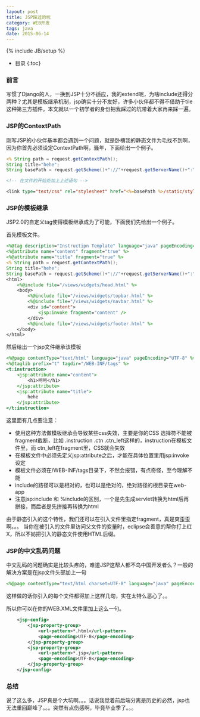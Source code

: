 ```yaml
---
layout: post
title: JSP踩过的坑
category: WEB开发
tags: java
date: 2015-06-14
---
```

{% include JB/setup %}


* 目录
{:toc}

### 前言

写惯了Django的人，一换到JSP十分不适应，我的extend呢，为啥include还得分两种？尤其是模板继承机制，jsp确实十分不友好，许多小伙伴都不得不借助于tile这种第三方插件。本文就以一个初学者的身份把我踩过的坑带着大家再来踩一遍。

### JSP的ContextPath

刚写JSP的小伙伴基本都会遇到一个问题，就是卧槽我的静态文件为毛找不到啊，因为你首先必须设定ContextPath啊，骚年，下面给出一个例子。

~~~jsp
<% String path = request.getContextPath(); 
String title="hehe";
String basePath = request.getScheme()+"://"+request.getServerName()+":"+request.getServerPort()+path; %>

<!-- 在文件的开始处加上上述语句 -->

<link type="text/css" rel="stylesheet" href="<%=basePath %>/static/style/common.css">
~~~



### JSP的模板继承

JSP2.0的自定义tag使得模板继承成为了可能，下面我们先给出一个例子。

首先模板文件。

~~~jsp
<%@tag description="Instructipn Template" language="java" pageEncoding="UTF-8"%>
<%@attribute name="content" fragment="true" %>
<%@attribute name="title" fragment="true" %>
<% String path = request.getContextPath(); 
String title="hehe";
String basePath = request.getScheme()+"://"+request.getServerName()+":"+request.getServerPort()+path; %>
<html>
	<%@include file="/views/widgets/head.html" %> 
	<body>
		<%@include file="/views/widgets/topbar.html" %>
		<%@include file="/views/widgets/navbar.html" %>
		<div id="content">
			<jsp:invoke fragment="content" />
		</div>
		<%@include file="/views/widgets/footer.html" %>
	</body>
</html>
~~~

然后给出一个jsp文件继承该模板

~~~jsp
<%@page contentType="text/html" language="java" pageEncoding="UTF-8" %>
<%@taglib prefix="t" tagdir="/WEB-INF/tags" %>
<t:instruction>
	<jsp:attribute name="content">
		<h1>呵呵</h1>
	</jsp:attribute>
	<jsp:attribute name="title">
		hehe
	</jsp:attribute>
</t:instruction>
~~~

这里面有几点要注意：

- 使用这种方法做模板继承会导致某些css失效，主要是你的CSS 选择符不能被fragment截断，比如 .instruction .ctn .ctn_left这样的，instruction在模板文件里，而 ctn_left在fragment里，CSS就会失效
- 在模板文件中必须先定义jsp:attribute之后，才能在具体位置里用jsp:invoke设定
- 模板文件必须在/WEB-INF/tags目录下，不然会报错，有点奇怪，至今理解不能
- include的路径可以是相对的，也可以是绝对的，绝对路径的根目录在web-app
- 注意jsp:include 和 %include的区别，一个是先生成servlet转换为html后再拼接，而后者是先拼接再转换为html

由于静态引入的这个特性，我们还可以在引入文件里指定fragment，真是爽歪歪啊。。。
当你在被引入的文件里访问父文件的变量时，eclipse会善意的帮你打上红X，所以不妨把引入的静态文件使用HTML后缀。


### JSP的中文乱码问题

中文乱码的问题确实是比较头疼的，难道JSP这帮人都不鸟中国开发者么？一般的解决方案是在jsp文件头部加上一句

~~~jsp
<%@page contentType="text/html charset=UTF-8" language="java" pageEncoding="UTF-8" %>
~~~

这样做的话你引入的每个文件都得加上这样几句，实在太特么恶心了。。

所以你可以在你的WEB.XML文件里加上这么一句。

~~~xml
	<jsp-config>
		<jsp-property-group>
			<url-pattern>*.html</url-pattern>
			<page-encoding>UTF-8</page-encoding>
		</jsp-property-group>
		<jsp-property-group>
			<url-pattern>*.jsp</url-pattern>
			<page-encoding>UTF-8</page-encoding>
		</jsp-property-group>
	</jsp-config>
~~~

### 总结

说了这么多，JSP真是个大坑啊。。。话说我觉着前后端分离是历史的必然，jsp也无法重回巅峰了。。。突然有点伤感啊，毕竟毕业季了。。。